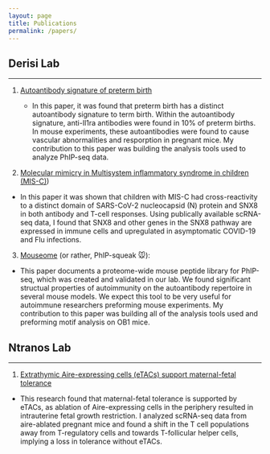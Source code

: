 ```yaml
---
layout: page
title: Publications
permalink: /papers/
---
```


## Derisi Lab 
---
1. [Autoantibody signature of preterm birth](https://www.medrxiv.org/content/10.1101/2024.10.03.24314850v1.full)
   - In this paper, it was found that preterm birth has a distinct autoantibody signature to term birth. Within the autoantibody signature, anti-Il1ra antibodies were found in 10% of preterm births. In mouse experiments, these autoantibodies were found to cause vascular abnormalities and resporption in pregnant mice. My contribution to this paper was building the analysis tools used to analyze PhIP-seq data. 
  
2. [Molecular mimicry in Multisystem inflammatory syndrome in children (MIS-C)]([https://www.nature.com/articles/s41586-024-07722-4))
  - In this paper it was shown that children with MIS-C had cross-reactivity to a distinct domain of SARS-CoV-2 nucleocapsid (N) protein and SNX8 in both antibody and T-cell responses. Using publically available scRNA-seq data, I found that SNX8 and other genes in the SNX8 pathway are expressed in immune cells and upregulated in asymptomatic COVID-19 and Flu infections.
    
3. [Mouseome](https://insight.jci.org/articles/view/174976/pdf) (or rather, PhIP-squeak :mouse:): 
  - This paper documents a proteome-wide mouse peptide library for PhIP-seq, which was created and validated in our lab. We found significant structual properties of autoimmunity on the autoantibody repertoire in several mouse models. We expect this tool to be very useful for autoimmune researchers preforming mouse experiments. My contribution to this paper was building all of the analysis tools used and preforming motif analysis on OB1 mice.

## Ntranos Lab 
---
1. [Extrathymic Aire-expressing cells (eTACs) support maternal-fetal tolerance](https://www.science.org/doi/10.1126/sciimmunol.abf1968)
- This research found that maternal-fetal tolerance is supported by eTACs, as ablation of Aire-expressing cells in the periphery resulted in intrauterine fetal growth restriction. I analyzed scRNA-seq data from aire-ablated pregnant mice and found a shift in the T cell populations away from T-regulatory cells and towards T-follicular helper cells, implying a loss in tolerance without eTACs.

